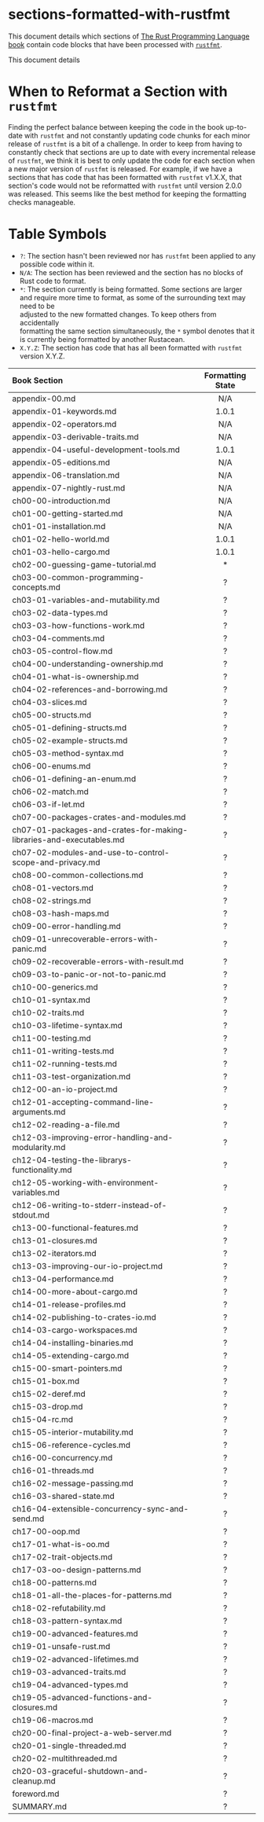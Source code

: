 # sections-formatted-with-rustfmt

This document details which sections of [The Rust Programming Language book](https://github.com/rust-lang/book)
contain code blocks that have been processed with [`rustfmt`](https://github.com/rust-lang/rustfmt).

This document details

# When to Reformat a Section with `rustfmt`

Finding the perfect balance between keeping the code in the book up-to-date with
`rustfmt` and not constantly updating code chunks for each minor release of
`rustfmt` is a bit of a challenge.  In order to keep from having to constantly
check that sections are up to date with every incremental release of `rustfmt`,
we think it is best to only update the code for each section when a new major
version of  `rustfmt` is released.  For example, if we have a sections that has
code that has been formatted with `rustfmt` v1.X.X, that section's code would
not be reformatted with `rustfmt` until version 2.0.0 was released.  This seems
like the best method for keeping the formatting checks manageable.

# Table Symbols

- `?`: The section hasn't been reviewed nor has `rustfmt` been applied to any
  possible code within it.
- `N/A`: The section has been reviewed and the section has no blocks of Rust
  code to format.
- `*`: The section currently is being formatted.  Some sections are larger and
  require more time to format, as some of the surrounding text may need to be  
  adjusted to the new formatted changes.  To keep others from accidentally  
  formatting the same section simultaneously, the `*` symbol denotes that it is
  currently being formatted by another Rustacean.
- `X.Y.Z`: The section has code that has all been formatted with `rustfmt`
  version X.Y.Z.  

| Book Section                                                        | Formatting State |
|:------------------------------------------------------------------- |:----------------:|
| appendix-00.md                                                      |       N/A        |
| appendix-01-keywords.md                                             |      1.0.1       |
| appendix-02-operators.md                                            |       N/A        |
| appendix-03-derivable-traits.md                                     |       N/A        |
| appendix-04-useful-development-tools.md                             |      1.0.1       |
| appendix-05-editions.md                                             |       N/A        |
| appendix-06-translation.md                                          |       N/A        |
| appendix-07-nightly-rust.md                                         |       N/A        |
| ch00-00-introduction.md                                             |       N/A        |
| ch01-00-getting-started.md                                          |       N/A        |
| ch01-01-installation.md                                             |       N/A        |
| ch01-02-hello-world.md                                              |      1.0.1       |
| ch01-03-hello-cargo.md                                              |      1.0.1       |
| ch02-00-guessing-game-tutorial.md                                   |        *         |
| ch03-00-common-programming-concepts.md                              |        ?         |
| ch03-01-variables-and-mutability.md                                 |        ?         |
| ch03-02-data-types.md                                               |        ?         |
| ch03-03-how-functions-work.md                                       |        ?         |
| ch03-04-comments.md                                                 |        ?         |
| ch03-05-control-flow.md                                             |        ?         |
| ch04-00-understanding-ownership.md                                  |        ?         |
| ch04-01-what-is-ownership.md                                        |        ?         |
| ch04-02-references-and-borrowing.md                                 |        ?         |
| ch04-03-slices.md                                                   |        ?         |
| ch05-00-structs.md                                                  |        ?         |
| ch05-01-defining-structs.md                                         |        ?         |
| ch05-02-example-structs.md                                          |        ?         |
| ch05-03-method-syntax.md                                            |        ?         |
| ch06-00-enums.md                                                    |        ?         |
| ch06-01-defining-an-enum.md                                         |        ?         |
| ch06-02-match.md                                                    |        ?         |
| ch06-03-if-let.md                                                   |        ?         |
| ch07-00-packages-crates-and-modules.md                              |        ?         |
| ch07-01-packages-and-crates-for-making-libraries-and-executables.md |        ?         |
| ch07-02-modules-and-use-to-control-scope-and-privacy.md             |        ?         |
| ch08-00-common-collections.md                                       |        ?         |
| ch08-01-vectors.md                                                  |        ?         |
| ch08-02-strings.md                                                  |        ?         |
| ch08-03-hash-maps.md                                                |        ?         |
| ch09-00-error-handling.md                                           |        ?         |
| ch09-01-unrecoverable-errors-with-panic.md                          |        ?         |
| ch09-02-recoverable-errors-with-result.md                           |        ?         |
| ch09-03-to-panic-or-not-to-panic.md                                 |        ?         |
| ch10-00-generics.md                                                 |        ?         |
| ch10-01-syntax.md                                                   |        ?         |
| ch10-02-traits.md                                                   |        ?         |
| ch10-03-lifetime-syntax.md                                          |        ?         |
| ch11-00-testing.md                                                  |        ?         |
| ch11-01-writing-tests.md                                            |        ?         |
| ch11-02-running-tests.md                                            |        ?         |
| ch11-03-test-organization.md                                        |        ?         |
| ch12-00-an-io-project.md                                            |        ?         |
| ch12-01-accepting-command-line-arguments.md                         |        ?         |
| ch12-02-reading-a-file.md                                           |        ?         |
| ch12-03-improving-error-handling-and-modularity.md                  |        ?         |
| ch12-04-testing-the-librarys-functionality.md                       |        ?         |
| ch12-05-working-with-environment-variables.md                       |        ?         |
| ch12-06-writing-to-stderr-instead-of-stdout.md                      |        ?         |
| ch13-00-functional-features.md                                      |        ?         |
| ch13-01-closures.md                                                 |        ?         |
| ch13-02-iterators.md                                                |        ?         |
| ch13-03-improving-our-io-project.md                                 |        ?         |
| ch13-04-performance.md                                              |        ?         |
| ch14-00-more-about-cargo.md                                         |        ?         |
| ch14-01-release-profiles.md                                         |        ?         |
| ch14-02-publishing-to-crates-io.md                                  |        ?         |
| ch14-03-cargo-workspaces.md                                         |        ?         |
| ch14-04-installing-binaries.md                                      |        ?         |
| ch14-05-extending-cargo.md                                          |        ?         |
| ch15-00-smart-pointers.md                                           |        ?         |
| ch15-01-box.md                                                      |        ?         |
| ch15-02-deref.md                                                    |        ?         |
| ch15-03-drop.md                                                     |        ?         |
| ch15-04-rc.md                                                       |        ?         |
| ch15-05-interior-mutability.md                                      |        ?         |
| ch15-06-reference-cycles.md                                         |        ?         |
| ch16-00-concurrency.md                                              |        ?         |
| ch16-01-threads.md                                                  |        ?         |
| ch16-02-message-passing.md                                          |        ?         |
| ch16-03-shared-state.md                                             |        ?         |
| ch16-04-extensible-concurrency-sync-and-send.md                     |        ?         |
| ch17-00-oop.md                                                      |        ?         |
| ch17-01-what-is-oo.md                                               |        ?         |
| ch17-02-trait-objects.md                                            |        ?         |
| ch17-03-oo-design-patterns.md                                       |        ?         |
| ch18-00-patterns.md                                                 |        ?         |
| ch18-01-all-the-places-for-patterns.md                              |        ?         |
| ch18-02-refutability.md                                             |        ?         |
| ch18-03-pattern-syntax.md                                           |        ?         |
| ch19-00-advanced-features.md                                        |        ?         |
| ch19-01-unsafe-rust.md                                              |        ?         |
| ch19-02-advanced-lifetimes.md                                       |        ?         |
| ch19-03-advanced-traits.md                                          |        ?         |
| ch19-04-advanced-types.md                                           |        ?         |
| ch19-05-advanced-functions-and-closures.md                          |        ?         |
| ch19-06-macros.md                                                   |        ?         |
| ch20-00-final-project-a-web-server.md                               |        ?         |
| ch20-01-single-threaded.md                                          |        ?         |
| ch20-02-multithreaded.md                                            |        ?         |
| ch20-03-graceful-shutdown-and-cleanup.md                            |        ?         |
| foreword.md                                                         |        ?         |
| SUMMARY.md                                                          |        ?         |
